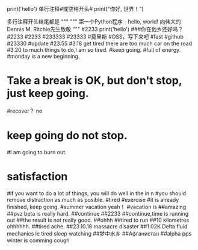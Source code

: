 print('hello')
单行注释#或空格开头# print("你好, 世界！")

多行注释开头结尾都是 """
"""
第一个Python程序 - hello, world!
向伟大的Dennis M. Ritchie先生致敬
"""
#2233
print('hello')
###你在他乡还好吗？ 
#2233
#2233
#233333
#23333
#莫里斯
#OSS，写下来吧
#fast
#github
#23330
#update
#23.55
#3.18 get tired there are too much car on the road
#3.20 to much things to do,I am so tired.
#keep going.
#full of energy.
#monday is a new beginning.
# Take a break is OK, but don't stop, just keep going.
#recover？ no
# keep going do not stop.
#I am going to burn out.
# satisfaction
#if you want to do a lot of things, you will do well in the in n
#you should remove distraction as much as posible.
#tired
#exercise
#it is already finished, keep going.
#summer vacation yeah！
#vacation is 
##amazing
##pvz beta is really hard.
##continue
##2233
##continue,time is running out
##the result is not really good.
##ohhh
##tired to run
##10 kilometres ohhhhhh.
##tired ache.
##23.10.18 massacre disaster
##1.02K Delta fluid mechanics le tired sleep watching
##梦中水乡
##Афганистан
##alpha pps winter is comming cough
